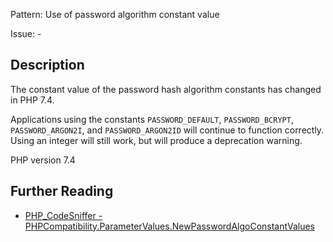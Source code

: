 Pattern: Use of password algorithm constant value

Issue: -

## Description

The constant value of the password hash algorithm constants has changed in PHP 7.4.

Applications using the constants `PASSWORD_DEFAULT`, `PASSWORD_BCRYPT`,
`PASSWORD_ARGON2I`, and `PASSWORD_ARGON2ID` will continue to function correctly.
Using an integer will still work, but will produce a deprecation warning.

PHP version 7.4

## Further Reading

* [PHP_CodeSniffer - PHPCompatibility.ParameterValues.NewPasswordAlgoConstantValues](https://github.com/PHPCompatibility/PHPCompatibility/tree/develop/PHPCompatibility/Sniffs/ParameterValues/NewPasswordAlgoConstantValuesSniff.php)